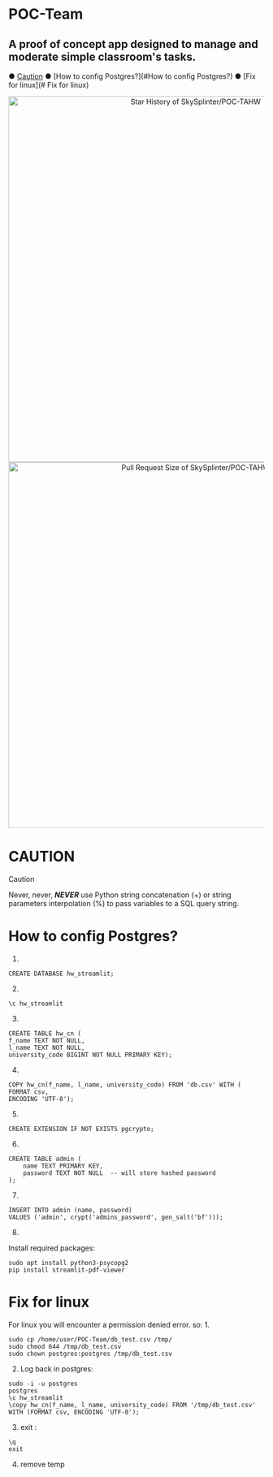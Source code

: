 # POC-Team
## A proof of concept app designed to manage and moderate simple classroom's tasks.

● [Caution](#CAUTION)
● [How to config Postgres?](#How to config Postgres?)
● [Fix for linux](# Fix for linux)

<!-- Copy-paste in your Readme.md file -->

<a href="https://next.ossinsight.io/widgets/official/analyze-repo-stars-history?repo_id=1020854412" target="_blank" style="display: block" align="center">
  <picture>
    <source media="(prefers-color-scheme: dark)" srcset="https://next.ossinsight.io/widgets/official/analyze-repo-stars-history/thumbnail.png?repo_id=1020854412&image_size=auto&color_scheme=dark" width="721" height="auto">
    <img alt="Star History of SkySplinter/POC-TAHW" src="https://next.ossinsight.io/widgets/official/analyze-repo-stars-history/thumbnail.png?repo_id=1020854412&image_size=auto&color_scheme=light" width="721" height="auto">
  </picture>
</a>

<!-- Made with [OSS Insight](https://ossinsight.io/) -->

<!-- Copy-paste in your Readme.md file -->

<a href="https://next.ossinsight.io/widgets/official/analyze-repo-pull-requests-size-per-month?repo_id=1020854412" target="_blank" style="display: block" align="center">
  <picture>
    <source media="(prefers-color-scheme: dark)" srcset="https://next.ossinsight.io/widgets/official/analyze-repo-pull-requests-size-per-month/thumbnail.png?repo_id=1020854412&image_size=auto&color_scheme=dark" width="721" height="auto">
    <img alt="Pull Request Size of SkySplinter/POC-TAHW" src="https://next.ossinsight.io/widgets/official/analyze-repo-pull-requests-size-per-month/thumbnail.png?repo_id=1020854412&image_size=auto&color_scheme=light" width="721" height="auto">
  </picture>
</a>

<!-- Made with [OSS Insight](https://ossinsight.io/) -->

# CAUTION

> [!CAUTION]
> Never, never, ***NEVER*** use Python string concatenation (+) or string parameters interpolation (%) to pass variables to a SQL query string.

# How to config Postgres?
1.
```
CREATE DATABASE hw_streamlit;
```
2.
```
\c hw_streamlit
```
3.
```
CREATE TABLE hw_cn (
f_name TEXT NOT NULL,
l_name TEXT NOT NULL,
university_code BIGINT NOT NULL PRIMARY KEY);
```
4.
```
COPY hw_cn(f_name, l_name, university_code) FROM 'db.csv' WITH (
FORMAT csv,
ENCODING 'UTF-8');
```
5.
```
CREATE EXTENSION IF NOT EXISTS pgcrypto;
```
6.
```
CREATE TABLE admin (
    name TEXT PRIMARY KEY,
    password TEXT NOT NULL  -- will store hashed password
);
```
7.
```
INSERT INTO admin (name, password)
VALUES ('admin', crypt('admins_password', gen_salt('bf')));
```
8.
Install required packages:
```
sudo apt install python3-psycopg2
pip install streamlit-pdf-viewer
```

# Fix for linux

For linux you will encounter a permission denied error. so:
1.
```
sudo cp /home/user/POC-Team/db_test.csv /tmp/
sudo chmod 644 /tmp/db_test.csv
sudo chown postgres:postgres /tmp/db_test.csv
```
2. Log back in postgres:
```
sudo -i -u postgres
postgres
\c hw_streamlit
\copy hw_cn(f_name, l_name, university_code) FROM '/tmp/db_test.csv' WITH (FORMAT csv, ENCODING 'UTF-8');
```
3. exit :
```
\q 
exit
```
4. remove temp
